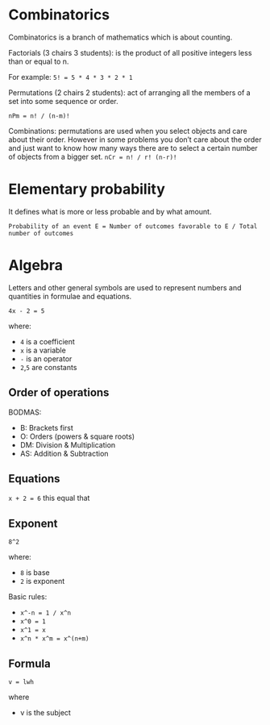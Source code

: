 # Combinatorics
Combinatorics is a branch of mathematics which is about counting.

Factorials (3 chairs 3 students): is the product of all positive integers less than or equal to n.

For example: `5! = 5 * 4 * 3 * 2 * 1`

Permutations (2 chairs 2 students): act of arranging all the members of a set into some sequence or order.

`nPm = n! / (n-m)!`

Combinations: permutations are used when you select objects and care about their order. However in some problems you don’t care about the order and just want to know how many ways there are to select a certain number of objects from a bigger set.
`nCr = n! / r! (n-r)!`

# Elementary probability
It defines what is more or less probable and by what amount.

`Probability of an event E = Number of outcomes favorable to E / Total number of outcomes`

# Algebra
Letters and other general symbols are used to represent numbers and quantities in formulae and equations.

`4x - 2 = 5`

where:

- `4` is a coefficient
- `x` is a variable
- `-` is an operator
- `2`,`5` are constants

## Order of operations

BODMAS:
- B: Brackets first
- O: Orders (powers & square roots)
- DM: Division & Multiplication
- AS: Addition & Subtraction

## Equations

`x + 2 = 6` this equal that

## Exponent

`8^2`

where:

- `8` is base
- `2` is exponent

Basic rules:

- `x^-n = 1 / x^n`
- `x^0 = 1`
- `x^1 = x`
- `x^n * x^m = x^(n+m)`

## Formula

`v = lwh`

where

- v is the subject
